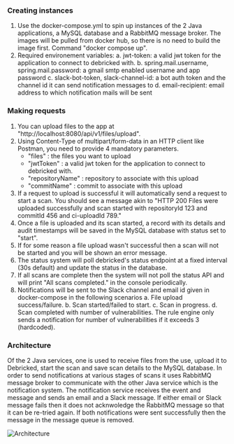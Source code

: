 ### Creating instances
1. Use the docker-compose.yml to spin up instances of the 2 Java applications, a MySQL database and a RabbitMQ message broker. The images will be pulled from docker hub, so there is no need to build the image first. Command "docker compose up".
2. Required environement variables:
   a. jwt-token: a valid jwt token for the application to connect to debricked with.
   b. spring.mail.username, spring.mail.password: a gmail smtp enabled username and app password
   c. slack-bot-token, slack-channel-id: a bot auth token and the channel id it can send notification messages to
   d. email-recipient: email address to which notification mails will be sent

### Making requests
1. You can upload files to the app at "http://localhost:8080/api/v1/files/upload".
2. Using Content-Type of multipart/form-data in an HTTP client like Postman, you need to provide 4 mandatory parameters.
   - "files" : the files you want to upload
   - "jwtToken" : a valid jwt token for the application to connect to debricked with.
   - "repositoryName" : repository to associate with this upload
   - "commitName" : commit to associate with this upload
3. If a request to upload is successful it will automatically send a request to start a scan. You should see a message akin to "HTTP 200 Files were uploaded successfully and scan started with repositoryId 123 and commitId 456 and ci-uploadId 789."
4. Once a file is uploaded and its scan started, a record with its details and audit timestamps will be saved in the MySQL database with status set to "start".
5. If for some reason a file upload wasn't successful then a scan will not be started and you will be shown an error message.
6. The status system will poll debricked's status endpoint at a fixed interval (30s default) and update the status in the database.
7. If all scans are complete then the system will not poll the status API and will print "All scans completed." in the console periodically.
8. Notifications will be sent to the Slack channel and email id given in docker-compose in the following scenarios
   a. File upload success/failure.
   b. Scan started/failed to start.
   c. Scan in progress.
   d. Scan completed with number of vulnerabilities. The rule engine only sends a notification for number of vulnerabilities if it exceeds 3 (hardcoded).

### Architecture
Of the 2 Java services, one is used to receive files from the use, upload it to Debricked, start the scan and save scan details to the MySQL database. In order to send notifications at various stages of scans it uses RabbitMQ message broker to communicate with the other Java service which is the notification system. The notification service receives the event and message and sends an email and a Slack message. If either email or Slack message fails then it does not acknwoledge the RabbitMQ message so that it can be re-tried again. If both notifications were sent successfully then the message in the message queue is removed.

![Architecture](https://github.com/user-attachments/assets/a63f0926-25f7-4300-8ca1-f066cae16f34)

